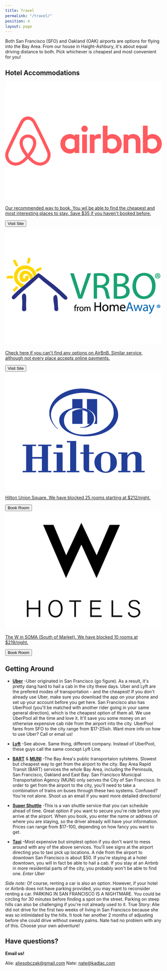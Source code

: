 ```yaml
---
title: Travel
permalink: "/travel/"
position: 4
layout: page
---
```


Both San Francisco (SFO) and Oakland (OAK) airports are options for flying into the Bay Area. From our house in Haight-Ashbury, it's about equal driving distance to both. Pick whichever is cheapest and most convenient for you!


## Hotel Accommodations

<div class="accomodations">

  <div class="col airbnb">
    <a href="http://www.airbnb.com/c/nkadlac">
      <div class="logo"><img src="/assets/images/airbnb.png" /></div>
      <p>Our recommended way to book. You wil be able to find the cheapest and most interesting places to stay. Save $35 if you haven't booked before.</p>
      <button class="book">Visit Site</button>
    </a>
  </div>

  <div class="col vrbo">
    <a href="http://vrbo.com">
      <div class="logo"><img src="/assets/images/vrbo.png" /></div>
      <p>Check here if you can't find any options on AirBnB. Similar service, although not every place accepts online payments.</p>
      <button class="book">Visit Site</button>
    </a>
  </div>

  <div class="col hilton">
    <a href="http://www.hilton.com/en/hi/groups/personalized/S/SFOFHHH-60V-20170818/index.jhtml?WT.mc_id=POG">
      <div class="logo"><img src="/assets/images/hilton.png" /></div>
      <p>Hilton Union Square. We have blocked 25 rooms starting at $212/night.</p>
      <button class="book">Book Room</button>
    </a>
  </div>

  <div class="col thew">
    <a href="http://www.wsanfrancisco.com">
      <div class="logo"><img src="/assets/images/whotel.png" /></div>
      <p>The W in SOMA (South of Market). We have blocked 10 rooms at $219/night.</p>
      <button class="book">Book Room</button>
    </a>
  </div>

</div>


## Getting Around

* **[Uber](https://get.uber.com/sign-up/?exp=home_signup_form)**
  -Uber originated in San Francisco (go figure). As a result, it's pretty dang hard to hail a cab in the city these days. Uber and Lyft are the prefered modes of transportation - and the cheapest! If you don't already use Uber, make sure you download the app on  your phone and set up your account before you get here. San Francisco also has UberPool (you'll be matched with another rider going in your same general direction), which is the cheapest option of them all. We use UberPool all the time and love it. It'll save you some money on an otherwise expensive cab ride from the airport into the city. UberPool fares from SFO to the city range from $17-25ish. Want more info on how to use Uber? Call or email us!

* **[Lyft](https://www.lyft.com/)**
  -See above. Same thing, different company. Instead of UberPool, these guys call the same concept Lyft Line.

* **[BART](https://www.bart.gov/)** & **[MUNI](https://www.sfmta.com/)**
  -The Bay Area's public transportaion sytstems. Slowest but cheapest way to get from the airport to the city. Bay Area Rapid Transit (BART) services the *whole* Bay Area, including the Peninsula, San Francisco, Oakland and East Bay. San Francisco Municipal Transportation Agency (MUNI) only serives the City of San Francisco. In order to get from the airport to the city, you'll need to take a combination of trains on buses through these two systems. Confused? You're not alone. Shoot us an email if you want more detailed directions!

* **[Super Shuttle](http://www.supershuttle.com/)**
  -This is a van shuttle service that you can schedule ahead of time. Great option if you want to secure you're ride before you arrive at the airport. When you book, you enter the name or address of where you are staying, so the driver already will have your information. Prices can range from $17-100, depending on how fancy you want to get.

* **[Taxi](http://flywheeltaxi.com)**
  -Most expensive but simplest option if you don't want to mess around with any of the above services. You'll see signs at the airport directing you to taxi pick up locations. A ride from the airport to downtown San Francisco is about $50. If you're staying at a hotel downtown, you will in fact be able to hail a cab. If you stay at an Airbnb in more residential parts of the city, you probably won't be able to find one. *Enter Uber*

*Side note:* Of course, renting a car is also an option. However, if your hotel or Airbnb does not have parking provided, you may want to reconsider renting a car. PARKING IN SAN FRANCISCO IS A NIGHTMARE. You could be circling for 30 minutes before finding a spot on the street. Parking on steep hills can also be challenging if you're not already used to it. True Story: Alie did not drive for the first two weeks of living in San Francisco because she was so intimidated by the hills. It took her another 2 months of adjusting before she could drive without sweaty palms. Nate had no problem with any of this. Choose your own adventure!

## Have questions?

**Email us!**

Alie: [aliesobczak@gmail.com](mailto:aliesobczak@gmail.com)
Nate: [nate@kadlac.com](mailto:nate@kadlac.com)
